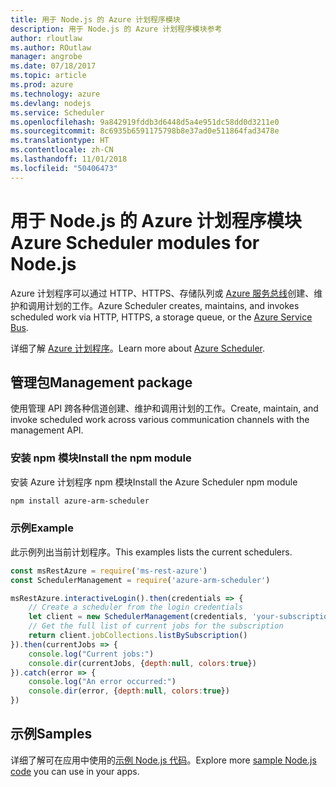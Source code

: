 ```yaml
---
title: 用于 Node.js 的 Azure 计划程序模块
description: 用于 Node.js 的 Azure 计划程序模块参考
author: rloutlaw
ms.author: ROutlaw
manager: angrobe
ms.date: 07/18/2017
ms.topic: article
ms.prod: azure
ms.technology: azure
ms.devlang: nodejs
ms.service: Scheduler
ms.openlocfilehash: 9a842919fddb3d6448d5a4e951dc58dd0d3211e0
ms.sourcegitcommit: 8c6935b6591175798b8e37ad0e511864fad3478e
ms.translationtype: HT
ms.contentlocale: zh-CN
ms.lasthandoff: 11/01/2018
ms.locfileid: "50406473"
---
```

# <a name="azure-scheduler-modules-for-nodejs"></a><span data-ttu-id="e59f1-103">用于 Node.js 的 Azure 计划程序模块</span><span class="sxs-lookup"><span data-stu-id="e59f1-103">Azure Scheduler modules for Node.js</span></span>

<span data-ttu-id="e59f1-104">Azure 计划程序可以通过 HTTP、HTTPS、存储队列或 [Azure 服务总线](/azure/service-bus-messaging/service-bus-messaging-overview)创建、维护和调用计划的工作。</span><span class="sxs-lookup"><span data-stu-id="e59f1-104">Azure Scheduler creates, maintains, and invokes scheduled work via HTTP, HTTPS, a storage queue, or the [Azure Service Bus](/azure/service-bus-messaging/service-bus-messaging-overview).</span></span>

<span data-ttu-id="e59f1-105">详细了解 [Azure 计划程序](/azure/scheduler/scheduler-intro)。</span><span class="sxs-lookup"><span data-stu-id="e59f1-105">Learn more about [Azure Scheduler](/azure/scheduler/scheduler-intro).</span></span>

## <a name="management-package"></a><span data-ttu-id="e59f1-106">管理包</span><span class="sxs-lookup"><span data-stu-id="e59f1-106">Management package</span></span>

<span data-ttu-id="e59f1-107">使用管理 API 跨各种信道创建、维护和调用计划的工作。</span><span class="sxs-lookup"><span data-stu-id="e59f1-107">Create, maintain, and invoke scheduled work across various communication channels with the management API.</span></span>

### <a name="install-the-npm-module"></a><span data-ttu-id="e59f1-108">安装 npm 模块</span><span class="sxs-lookup"><span data-stu-id="e59f1-108">Install the npm module</span></span>

<span data-ttu-id="e59f1-109">安装 Azure 计划程序 npm 模块</span><span class="sxs-lookup"><span data-stu-id="e59f1-109">Install the Azure Scheduler npm module</span></span>

```bash
npm install azure-arm-scheduler
```

### <a name="example"></a><span data-ttu-id="e59f1-110">示例</span><span class="sxs-lookup"><span data-stu-id="e59f1-110">Example</span></span>

<span data-ttu-id="e59f1-111">此示例列出当前计划程序。</span><span class="sxs-lookup"><span data-stu-id="e59f1-111">This examples lists the current schedulers.</span></span>

```javascript
const msRestAzure = require('ms-rest-azure')
const SchedulerManagement = require('azure-arm-scheduler')

msRestAzure.interactiveLogin().then(credentials => {
    // Create a scheduler from the login credentials
    let client = new SchedulerManagement(credentials, 'your-subscription-id')
    // Get the full list of current jobs for the subscription
    return client.jobCollections.listBySubscription()
}).then(currentJobs => {
    console.log("Current jobs:")
    console.dir(currentJobs, {depth:null, colors:true})
}).catch(error => {
    console.log("An error occurred:")
    console.dir(error, {depth:null, colors:true})
})
```

## <a name="samples"></a><span data-ttu-id="e59f1-112">示例</span><span class="sxs-lookup"><span data-stu-id="e59f1-112">Samples</span></span>

<span data-ttu-id="e59f1-113">详细了解可在应用中使用的[示例 Node.js 代码](https://azure.microsoft.com/resources/samples/?platform=nodejs)。</span><span class="sxs-lookup"><span data-stu-id="e59f1-113">Explore more [sample Node.js code](https://azure.microsoft.com/resources/samples/?platform=nodejs) you can use in your apps.</span></span>
